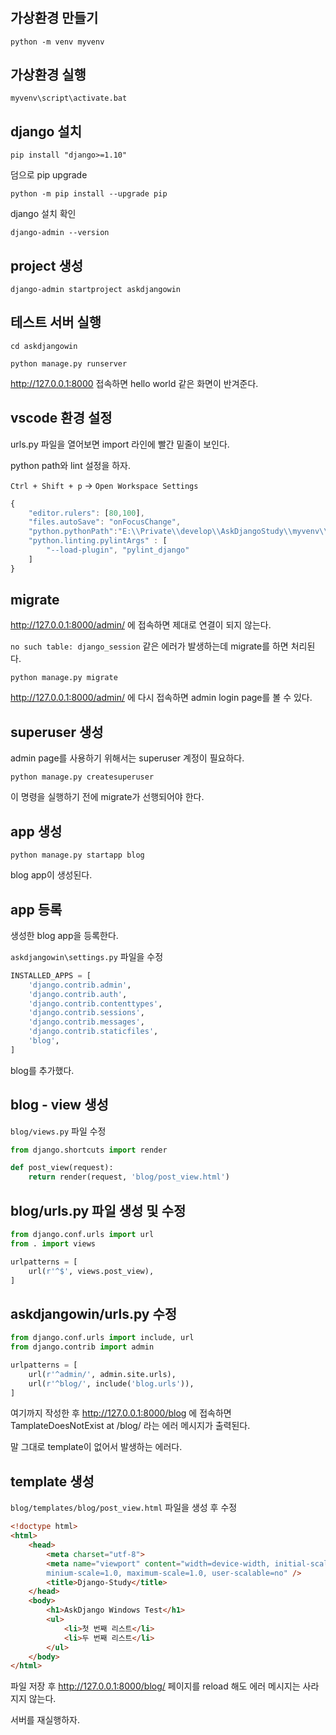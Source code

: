 #

## 가상환경 만들기

`python -m venv myvenv`

## 가상환경 실행

`myvenv\script\activate.bat`

## django 설치

`pip install "django>=1.10"`

덤으로 pip upgrade

`python -m pip install --upgrade pip`

django 설치 확인

`django-admin --version`

## project 생성

`django-admin startproject askdjangowin`

## 테스트 서버 실행

`cd askdjangowin`

`python manage.py runserver`

http://127.0.0.1:8000 접속하면 hello world 같은 화면이 반겨준다.

## vscode 환경 설정

urls.py 파일을 열어보면 import 라인에 빨간 밑줄이 보인다.

python path와 lint 설정을 하자.

`Ctrl + Shift + p` -> `Open Workspace Settings`

```js
{
    "editor.rulers": [80,100],
    "files.autoSave": "onFocusChange",
    "python.pythonPath":"E:\\Private\\develop\\AskDjangoStudy\\myvenv\\Scripts",
    "python.linting.pylintArgs" : [
        "--load-plugin", "pylint_django"
    ]
}
```

## migrate

http://127.0.0.1:8000/admin/ 에 접속하면 제대로 연결이 되지 않는다.

`no such table: django_session` 같은 에러가 발생하는데 migrate를 하면 처리된다.

`python manage.py migrate`

http://127.0.0.1:8000/admin/ 에 다시 접속하면 admin login page를 볼 수 있다.

## superuser 생성

admin page를 사용하기 위해서는 superuser 계정이 필요하다.

`python manage.py createsuperuser`

이 명령을 실행하기 전에 migrate가 선행되어야 한다.

## app 생성

`python manage.py startapp blog`

blog app이 생성된다.

## app 등록

생성한 blog app을 등록한다.

`askdjangowin\settings.py` 파일을 수정

```py
INSTALLED_APPS = [
    'django.contrib.admin',
    'django.contrib.auth',
    'django.contrib.contenttypes',
    'django.contrib.sessions',
    'django.contrib.messages',
    'django.contrib.staticfiles',
    'blog',
]
```

blog를 추가했다.

## blog - view 생성

`blog/views.py` 파일 수정

```py
from django.shortcuts import render

def post_view(request):
    return render(request, 'blog/post_view.html')
```

## blog/urls.py 파일 생성 및 수정

```py
from django.conf.urls import url
from . import views

urlpatterns = [
    url(r'^$', views.post_view),
]
```

## askdjangowin/urls.py 수정

```py
from django.conf.urls import include, url
from django.contrib import admin

urlpatterns = [
    url(r'^admin/', admin.site.urls),
    url(r'^blog/', include('blog.urls')),
]
```

여기까지 작성한 후 http://127.0.0.1:8000/blog 에 접속하면 TamplateDoesNotExist at /blog/ 라는 에러 메시지가 출력된다.

말 그대로 template이 없어서 발생하는 에러다.

## template 생성

`blog/templates/blog/post_view.html` 파일을 생성 후 수정

```html
<!doctype html>
<html>
    <head>
        <meta charset="utf-8">
        <meta name="viewport" content="width=device-width, initial-scale=1.0,
        minium-scale=1.0, maximum-scale=1.0, user-scalable=no" />
        <title>Django-Study</title>
    </head>
    <body>
        <h1>AskDjango Windows Test</h1>
        <ul>
            <li>첫 번째 리스트</li>
            <li>두 번째 리스트</li>
        </ul>
    </body>
</html>
```

파일 저장 후 http://127.0.0.1:8000/blog/ 페이지를 reload 해도 에러 메시지는 사라지지 않는다.

서버를 재실행하자.

